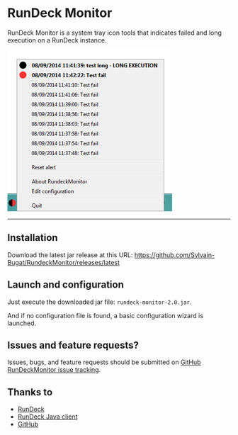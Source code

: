 # RunDeck Monitor

RunDeck Monitor is a system tray icon tools that indicates failed and long execution on a RunDeck instance.

![RunDeckMonitor screenshot](https://raw.githubusercontent.com/Sylvain-Bugat/RundeckMonitor/master/Screenshot.png)

***

## Installation

Download the latest jar release at this URL: https://github.com/Sylvain-Bugat/RundeckMonitor/releases/latest

## Launch and configuration

Just execute the downloaded jar file: `rundeck-monitor-2.0.jar`.

And if no configuration file is found, a basic configuration wizard is launched.

## Issues and feature requests?

Issues, bugs, and feature requests should be submitted on [GitHub RunDeckMonitor issue tracking](https://github.com/Sylvain-Bugat/RundeckMonitor/issues).

## Thanks to

* [RunDeck](https://rundeck.org)
* [RunDeck Java client](http://rundeck.github.io/rundeck-api-java-client/)
* [GitHub](https://github.com)

